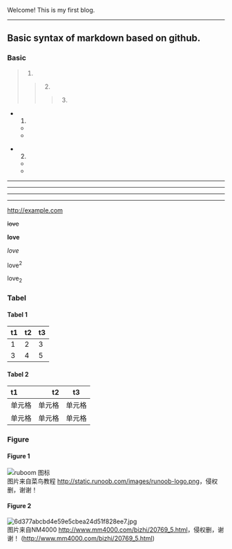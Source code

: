 Welcome! This is my first blog.
***
  
## Basic syntax of markdown based on github.
  
### Basic
> 1.
> > 2.
> > > 3.
+ 1.
    -
    -
* 2.
    -
    -
****
* * *
---
- - -
http://example.com
  
~~love~~
    
**love**
  
*love*
  
love<sup>2</sup>
  
love<sub>2</sub>
  
### Tabel
####  Tabel 1
| t1 | t2 | t3 |
| --- | --- | --- |
| 1 | 2 | 3 |
| 3 | 4 | 5 |
  
####  Tabel 2
| t1 | t2 | t3 |
| :---- | ----: | :----: |
| 单元格 | 单元格 | 单元格 |
| 单元格 | 单元格 | 单元格 |
  
### Figure
#### Figure 1
![ruboom 图标](http://static.runoob.com/images/runoob-logo.png)  
图片来自菜鸟教程 <http://static.runoob.com/images/runoob-logo.png>，侵权删，谢谢！
#### Figure 2
![6d377abcbd4e59e5cbea24d51f828ee7.jpg](https://s2.loli.net/2023/02/14/cNGasT8LHYIpfP9.jpg)  
图片来自NM4000 <http://www.mm4000.com/bizhi/20769_5.html>，侵权删，谢谢！
  (http://www.mm4000.com/bizhi/20769_5.html)

